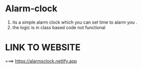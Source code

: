 # Alarm-clock
1)  its a simple alarm clock which you can set time to alarm you .
2)  the logic is in class based code not functional 

# LINK TO WEBSITE

===>   https://alarmsclock.netlify.app

